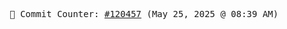 <p align="center">
    <samp>
        📮 Commit Counter: <a href="https://github.com/Javascript-void0/Javascript-void0/commits/main">#120457</a> (May 25, 2025 @ 08:39 AM)
    </samp>
</p>